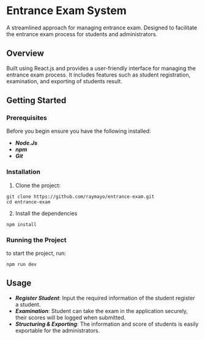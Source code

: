 
# Entrance Exam System

A streamlined approach for managing entrance exam. Designed to facilitate the entrance exam process for students and administrators.




## Overview

Built using React.js and provides a user-friendly interface for managing the entrance exam process. It includes features such as student registration, examination, and exporting of students result.


## Getting Started

### Prerequisites

Before you begin ensure you have the following installed:

- ***Node.Js***
- ***npm***
- ***Git***

### Installation
 1. Clone the project:
```
git clone https://github.com/raymayo/entrance-exam.git
cd entrance-exam
```
2. Install the dependencies
``` 
npm install
```
### Running the Project
to start the project, run:
```
npm run dev
```


## Usage
- ***Register Student***: Input the required information of the student register a student.
- ***Examination***: Student can take the exam in the application securely, their scores will be logged when submitted.
- ***Structuring & Exporting***: The information and score of students is easily exportable for the administrators.





